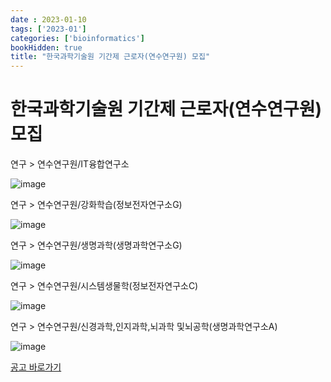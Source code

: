 ```yaml
---
date : 2023-01-10
tags: ['2023-01']
categories: ['bioinformatics']
bookHidden: true
title: "한국과학기술원 기간제 근로자(연수연구원) 모집"
---
```


# 한국과학기술원 기간제 근로자(연수연구원) 모집


연구 > 연수연구원/IT융합연구소

![image](https://github.com/user-attachments/assets/0d47d880-7beb-4ccc-9b42-f5ac49317eb6)


연구 > 연수연구원/강화학습(정보전자연구소G)

![image](https://github.com/user-attachments/assets/9fb2153f-6ce9-4bde-bc12-c2884d5dabc6)


연구 > 연수연구원/생명과학(생명과학연구소G)

![image](https://github.com/user-attachments/assets/28eec9e2-6de8-43f8-8398-b4106bb1610d)


연구 > 연수연구원/시스템생물학(정보전자연구소C)

![image](https://github.com/user-attachments/assets/10f39afb-f4b5-457d-9c11-cca5a26a667c)

연구 > 연수연구원/신경과학,인지과학,뇌과학 및뇌공학(생명과학연구소A)

![image](https://github.com/user-attachments/assets/49dece26-c646-4cf9-ab7a-cd709b8a2ba0)

[공고 바로가기](https://www.ncs.go.kr/blind/bl04/RecrtNotifDetail.do?recrtNo=20230206153157)
